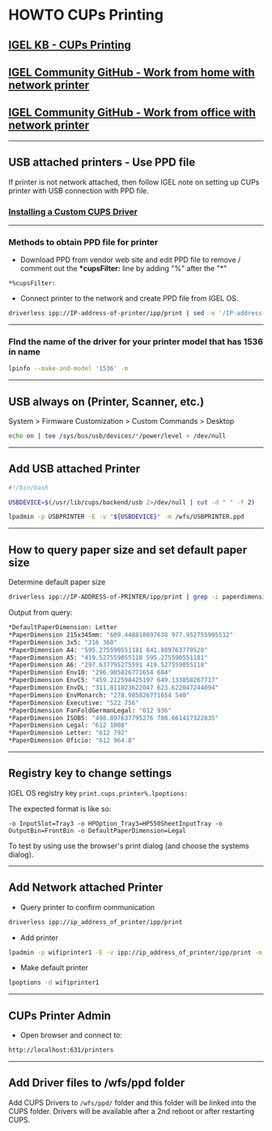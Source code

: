 # HOWTO CUPs Printing

## [IGEL KB - CUPs Printing](https://kb.igel.com/en/igel-os/11.10/cups)
## [IGEL Community GitHub - Work from home with network printer](https://github.com/IGEL-Community/IGEL-Custom-Partitions/tree/master/CP_Source/Tools_Drivers/WFH-Add-Network-Printers)
## [IGEL Community GitHub - Work from office with network printer](https://github.com/IGEL-Community/IGEL-Custom-Partitions/tree/master/CP_Source/Tools_Drivers/WFO-Add-Assigned-Printers)

-----

## USB attached printers - Use PPD file

If printer is not network attached, then follow IGEL note on setting up CUPs printer with USB connection with PPD file.

### [Installing a Custom CUPS Driver](https://kb.igel.com/en/igel-os/11.10/installing-a-custom-cups-driver)

-----

### Methods to obtain PPD file for printer

- Download PPD from vendor web site and edit PPD file to remove / comment out the **\*cupsFilter:** line by adding "%" after the "*"

``` linenums="1"
*%cupsFilter:
```

- Connect printer to the network and create PPD file from IGEL OS.  

```bash linenums="1"
driverless ipp://IP-address-of-printer/ipp/print | sed -e '/IP-address-of-printer/d' -e 's/drvless/printer-name/' > /tmp/printer-name.PPD
```

-----

### FInd the name of the driver for your printer model that has 1536 in name

```bash linenums="1"
lpinfo --make-and-model '1536' -m
```

-----

## USB always on (Printer, Scanner, etc.)

System > Firmware Customization > Custom Commands > Desktop

```bash linenums="1"
echo on | tee /sys/bus/usb/devices/*/power/level > /dev/null
```

-----

## Add USB attached Printer

```bash linenums="1"
#!/bin/bash

USBDEVICE=$(/usr/lib/cups/backend/usb 2>/dev/null | cut -d " " -f 2)

lpadmin -p USBPRINTER -E -v "${USBDEVICE}" -m /wfs/USBPRINTER.ppd
```

-----

## How to query paper size and set default paper size

Determine default paper size

```bash linenums="1"
driverless ipp://IP-ADDRESS-of-PRINTER/ipp/print | grep -i paperdimension
```

Output from query:

```bash linenums="1"
*DefaultPaperDimension: Letter
*PaperDimension 215x345mm: "609.448818897638 977.952755905512"
*PaperDimension 3x5: "216 360"
*PaperDimension A4: "595.275590551181 841.889763779528"
*PaperDimension A5: "419.527559055118 595.275590551181"
*PaperDimension A6: "297.637795275591 419.527559055118"
*PaperDimension Env10: "296.985826771654 684"
*PaperDimension EnvC5: "459.212598425197 649.133858267717"
*PaperDimension EnvDL: "311.811023622047 623.622047244094"
*PaperDimension EnvMonarch: "278.985826771654 540"
*PaperDimension Executive: "522 756"
*PaperDimension FanFoldGermanLegal: "612 936"
*PaperDimension ISOB5: "498.897637795276 708.661417322835"
*PaperDimension Legal: "612 1008"
*PaperDimension Letter: "612 792"
*PaperDimension Oficio: "612 964.8"
```

-----

## Registry key to change settings

IGEL OS registry key `print.cups.printer%.lpoptions:`

The expected format is like so:

`-o InputSlot=Tray3 -o HPOption_Tray3=HP550SheetInputTray -o OutputBin=FrontBin -o DefaultPaperDimension=Legal` 

To test by using use the browser's print dialog (and choose the systems dialog).

-----

## Add Network attached Printer

- Query printer to confirm communication

```bash linenums="1"
driverless ipp://ip_address_of_printer/ipp/print
```

- Add printer

```bash linenums="1"
lpadmin -p wifiprinter1 -E -v ipp://ip_address_of_printer/ipp/print -m everywhere && lpoptions -d wifiprinter1
```

- Make default printer

```bash linenums="1"
lpoptions -d wifiprinter1
```

-----

## CUPs Printer Admin

- Open browser and connect to:

```bash linenums="1"
http://localhost:631/printers
```

-----

## Add Driver files to /wfs/ppd folder

Add CUPS Drivers to `/wfs/ppd/` folder and this folder will be linked into the CUPS folder. Drivers will be available after a 2nd reboot or after restarting CUPS.